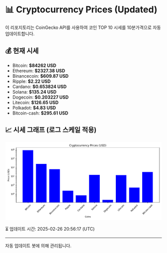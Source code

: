
# 📊 Cryptocurrency Prices (Updated)

이 리포지토리는 CoinGecko API를 사용하여 코인 TOP 10 시세를 10분가격으로 자동 업데이트합니다.

## 💰 현재 시세
- Bitcoin: **$84262 USD**
- Ethereum: **$2327.38 USD**
- Binancecoin: **$609.87 USD**
- Ripple: **$2.22 USD**
- Cardano: **$0.653824 USD**
- Solana: **$135.24 USD**
- Dogecoin: **$0.203227 USD**
- Litecoin: **$126.65 USD**
- Polkadot: **$4.83 USD**
- Bitcoin-cash: **$295.61 USD**

## 📈 시세 그래프 (로그 스케일 적용)
![Crypto Prices](crypto_prices.png)

⏳ 업데이트 시간: 2025-02-26 20:56:17 (UTC)

---
자동 업데이트 봇에 의해 관리됩니다.
